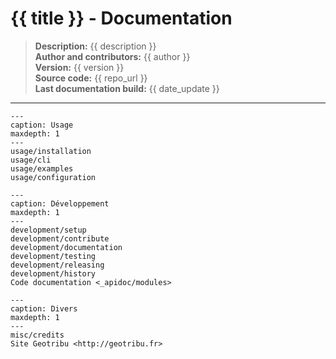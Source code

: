 # {{ title }} - Documentation

> **Description:** {{ description }}  
> **Author and contributors:** {{ author }}  
> **Version:** {{ version }}  
> **Source code:** {{ repo_url }}  
> **Last documentation build:** {{ date_update }}

---

```{toctree}
---
caption: Usage
maxdepth: 1
---
usage/installation
usage/cli
usage/examples
usage/configuration
```

```{toctree}
---
caption: Développement
maxdepth: 1
---
development/setup
development/contribute
development/documentation
development/testing
development/releasing
development/history
Code documentation <_apidoc/modules>
```

```{toctree}
---
caption: Divers
maxdepth: 1
---
misc/credits
Site Geotribu <http://geotribu.fr>
```
